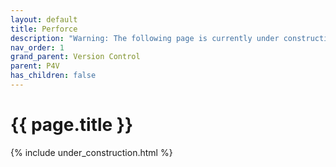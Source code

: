 ```yaml
---
layout: default
title: Perforce
description: "Warning: The following page is currently under construction, find more about the details in future patches, or if you choose to add in the article see info on the bottom of the page."
nav_order: 1
grand_parent: Version Control
parent: P4V
has_children: false
---
```


{{ page.title }}
======================

{% include under_construction.html %}

<br>

<br>